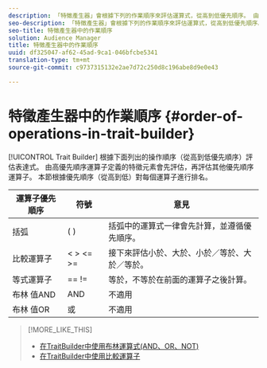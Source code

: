 ```yaml
---
description: 「特徵產生器」會根據下列的作業順序來評估運算式，從高到低優先順序。 由高優先順序運算子定義的特徵元素會先評估，再評估其他優先順序運算子。 本節根據優先順序（從高到低）對每個運算子進行排名。
seo-description: 「特徵產生器」會根據下列的作業順序來評估運算式，從高到低優先順序。 由高優先順序運算子定義的特徵元素會先評估，再評估其他優先順序運算子。 本節根據優先順序（從高到低）對每個運算子進行排名。
seo-title: 特徵產生器中的作業順序
solution: Audience Manager
title: 特徵產生器中的作業順序
uuid: df325047-af62-45ad-9ca1-046bfcbe5341
translation-type: tm+mt
source-git-commit: c9737315132e2ae7d72c250d8c196abe8d9e0e43

---
```



# 特徵產生器中的作業順序 {#order-of-operations-in-trait-builder}

[!UICONTROL Trait Builder] 根據下面列出的操作順序（從高到低優先順序）評估表達式。 由高優先順序運算子定義的特徵元素會先評估，再評估其他優先順序運算子。 本節根據優先順序（從高到低）對每個運算子進行排名。

<!-- c_tb_operator_precedence.xml -->

<table id="table_F0FA45B652C7464B90D35526817110FF"> 
 <thead> 
  <tr> 
   <th colname="col1" class="entry"> 運算子優先順序 </th> 
   <th colname="col2" class="entry"> 符號 </th> 
   <th colname="col3" class="entry"> 意見 </th> 
  </tr> 
 </thead>
 <tbody> 
  <tr> 
   <td colname="col1"> 括弧 </td> 
   <td colname="col2"> ( ) </td> 
   <td colname="col3"> 括弧中的運算式一律會先計算，並遵循優先順序。 </td> 
  </tr> 
  <tr> 
   <td colname="col1"> 比較運算子 </td> 
   <td colname="col2"> &lt; &gt; &lt;= &gt;= </td> 
   <td colname="col3"> 接下來評估小於、大於、小於／等於、大於／等於。 </td> 
  </tr> 
  <tr> 
   <td colname="col1"> 等式運算子 </td> 
   <td colname="col2"> == != </td> 
   <td colname="col3"> 等於，不等於在前面的運算子之後計算。 </td> 
  </tr> 
  <tr> 
   <td colname="col1">布林 <span class="wintitle"> 值AND</span> </td> 
   <td colname="col2"><span class="wintitle"> AND</span> </td> 
   <td colname="col3" morerows="1"> 不適用 </td> 
  </tr> 
  <tr> 
   <td colname="col1">布林 <span class="wintitle"> 值OR</span> </td> 
   <td colname="col2"><span class="wintitle"> 或</span> </td> 
   <td colname="col3" morerows="1"> 不適用 </td> 
  </tr> 
 </tbody>
</table>

>[!MORE_LIKE_THIS]
>
>* [在TraitBuilder中使用布林運算式(AND、OR、NOT)](../../reference/boolean-expressions-tsb.md)
>* [在TraitBuilder中使用比較運算子](../../features/traits/trait-comparison-operators.md)

